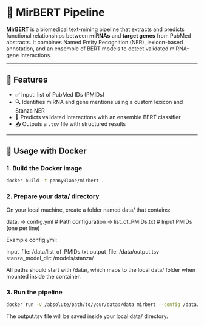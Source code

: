 # 🧬 MirBERT Pipeline

**MirBERT** is a biomedical text-mining pipeline that extracts and predicts functional relationships between **miRNAs** and **target genes** from PubMed abstracts. It combines Named Entity Recognition (NER), lexicon-based annotation, and an ensemble of BERT models to detect validated miRNA–gene interactions.

---

## 🚀 Features

- ✅ Input: list of PubMed IDs (PMIDs)
- 🔍 Identifies miRNA and gene mentions using a custom lexicon and Stanza NER
- 🤖 Predicts validated interactions with an ensemble BERT classifier
- 📤 Outputs a `.tsv` file with structured results

---

## 🐳 Usage with Docker

### 1. Build the Docker image

```bash
docker build -t penny0lane/mirbert .
```

### 2. Prepare your data/ directory

On your local machine, create a folder named data/ that contains:

data:
-> config.yml              # Path configuration
-> list_of_PMIDs.txt       # Input PMIDs (one per line)

Example config.yml:

input_file: /data/list_of_PMIDs.txt
output_file: /data/output.tsv
stanza_model_dir: /models/stanza/

All paths should start with /data/, which maps to the local data/ folder when mounted inside the container.

### 3. Run the pipeline
```bash
docker run -v /absolute/path/to/your/data:/data mirbert --config /data/config.yml
```
The output.tsv file will be saved inside your local data/ directory.

